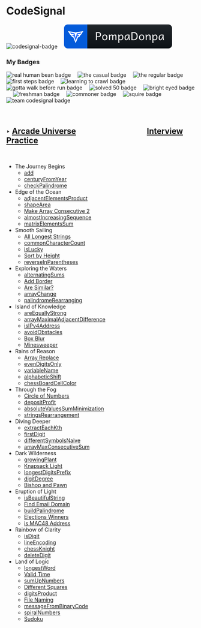 <h1 id='cds'><strong>CodeSignal</strong></h1>

<p align="left" >
    <img src='https://app.codesignal.com/badges/user-level/23.svg' alt='codesignal-badge' style="width: 32px" />&emsp;
    <a href='https://app.codesignal.com/profile/pompadonpa'>
        <img src='../../Assets/svg/codesignal.svg' alt='codesignal-badge' />
    </a>
</p>


### My Badges


<p align="left" >
    <img src='https://app.codesignal.com/user-icons/miscellaneous/email_verified.svg' alt='real human bean badge' style="width: 32px" />&emsp;
    <img src='https://app.codesignal.com/user-icons/activity/visit_3.svg' alt='the casual badge' style="width: 32px" />&emsp;
    <img src='https://app.codesignal.com/user-icons/activity/visit_5.svg' alt='the regular badge' style="width: 32px" />&emsp;
    <img src='https://app.codesignal.com/user-icons/solved/solved_1.svg' alt='first steps badge' style="width: 32px" />&emsp;
    <img src='https://app.codesignal.com/user-icons/solved/solved_5.svg' alt='learning to crawl badge' style="width: 32px" />&emsp;
    <img src='https://app.codesignal.com/user-icons/solved/solved_20.svg' alt='gotta walk before run badge' style="width: 32px" />&emsp;
    <img src="https://app.codesignal.com/user-icons/solved/solved_50.svg" alt='solved 50 badge' style="width: 32px" />&emsp;
    <img src='https://app.codesignal.com/user-icons/interview_practice/plan_selected.svg' alt='bright eyed badge' style="width: 32px" />&emsp;
    <img src='https://app.codesignal.com/user-icons/interview_practice/ipm_topic_1.svg' alt='freshman badge' style="width: 32px" />&emsp;
    <img src='https://app.codesignal.com/user-icons/arcade/arcade_levels_1.svg' alt='commoner badge' style="width: 32px" />&emsp;
    <img src='https://app.codesignal.com/user-icons/arcade/arcade_levels_3.svg' alt='squire badge' style="width: 32px" />&emsp;
    <img src='https://app.codesignal.com/user-icons/miscellaneous/team_codefights.svg' alt='team codesignal badge' style="width: 32px" />&emsp;

</p>
<br id='center'/>

## ‣ [Arcade Universe](https://app.codesignal.com/arcade)&emsp;&emsp;&emsp;&emsp;&emsp;&emsp;&emsp;&emsp;&emsp;[Interview Practice](https://github.com/PompaDonpa/WhiteBoard/tree/main/Algorithms/CodeSignal/Interview%20Practice#cds)
<br />

-   The Journey Begins
    -   [add](/Algorithms/CodeSignal/Arcade%20Universe/The-Journey-Begins/add)
    -   [centuryFromYear](/Algorithms/CodeSignal/Arcade%20Universe/The-Journey-Begins/century-from-year)
    -   [checkPalindrome](/Algorithms/CodeSignal/Arcade%20Universe/The-Journey-Begins/check-palindrome)
-   Edge of the Ocean
    -   [adjacentElementsProduct](/Algorithms/CodeSignal/Arcade%20Universe/Edge-Of-The-Ocean/adjacent-elements-product)
    -   [shapeArea](/Algorithms/CodeSignal/Arcade%20Universe/Edge-Of-The-Ocean/shape-area)
    -   [Make Array Consecutive 2](/Algorithms/CodeSignal/Arcade%20Universe/Edge-Of-The-Ocean/make-array-consecutive-2)
    -   [almostIncreasingSequence](/Algorithms/CodeSignal/Arcade%20Universe/Edge-Of-The-Ocean/almost-increasing-sequence)
    -   [matrixElementsSum](/Algorithms/CodeSignal/Arcade%20Universe/Edge-Of-The-Ocean/matrix-elements-sum)
-   Smooth Sailing
    -   [All Longest Strings](/Algorithms/CodeSignal/Arcade%20Universe/Smooth-Sailing/all-longest-strings)
    -   [commonCharacterCount](/Algorithms/CodeSignal/Arcade%20Universe/Smooth-Sailing/common-character-count)
    -   [isLucky](/Algorithms/CodeSignal/Arcade%20Universe/Smooth-Sailing/is-lucky)
    -   [Sort by Height](/Algorithms/CodeSignal/Arcade%20Universe/Smooth-Sailing/sort-by-height)
    -   [reverseInParentheses](/Algorithms/CodeSignal/Arcade%20Universe/Smooth-Sailing/reverse-in-parentheses)
-   Exploring the Waters
    -   [alternatingSums](/Algorithms/CodeSignal/Arcade%20Universe/Exploring-The-Waters/alternating-sums)
    -   [Add Border](/Algorithms/CodeSignal/Arcade%20Universe/Exploring-The-Waters/add-border)
    -   [Are Similar?](/Algorithms/CodeSignal/Arcade%20Universe/Exploring-The-Waters/are-similar)
    -   [arrayChange](/Algorithms/CodeSignal/Arcade%20Universe/Exploring-The-Waters/array-change)
    -   [palindromeRearranging](/Algorithms/CodeSignal/Arcade%20Universe/Exploring-The-Waters/palindrome-rearranging)
-   Island of Knowledge
    -   [areEquallyStrong](/Algorithms/CodeSignal/Arcade%20Universe/Island-Of-Knowledge/are-equally-strong/)
    -   [arrayMaximalAdjacentDifference](/Algorithms/CodeSignal/Arcade%20Universe/Island-Of-Knowledge/array-maximal-adjacent-difference/)
    -   [isIPv4Address](/Algorithms/CodeSignal/Arcade%20Universe/Island-Of-Knowledge/is-ipv4-address/)
    -   [avoidObstacles](/Algorithms/CodeSignal/Arcade%20Universe/Island-Of-Knowledge/avoid-obstacles/)
    -   [Box Blur](/Algorithms/CodeSignal/Arcade%20Universe/Island-Of-Knowledge/box-blur/)
    -   [Minesweeper](/Algorithms/CodeSignal/Arcade%20Universe/Island-Of-Knowledge/mine-sweeper/)
-   Rains of Reason
    -   [Array Replace]()
    -   [evenDigitsOnly]()
    -   [variableName]()
    -   [alphabeticShift]()
    -   [chessBoardCellColor]()
-   Through the Fog
    -   [Circle of Numbers]()
    -   [depositProfit]()
    -   [absoluteValuesSumMinimization]()
    -   [stringsRearrangement]()
-   Diving Deeper
    -   [extractEachKth]()
    -   [firstDigit]()
    -   [differentSymbolsNaive]()
    -   [arrayMaxConsecutiveSum]()
-   Dark Wilderness
    -   [growingPlant]()
    -   [Knapsack Light]()
    -   [longestDigitsPrefix]()
    -   [digitDegree]()
    -   [Bishop and Pawn]()
-   Eruption of Light
    -   [isBeautifulString]()
    -   [Find Email Domain]()
    -   [buildPalindrome]()
    -   [Elections Winners]()
    -   [is MAC48 Address]()
-   Rainbow of Clarity
    -   [isDigit]()
    -   [lineEncoding]()
    -   [chessKnight]()
    -   [deleteDigit]()
-   Land of Logic
    -   [longestWord]()
    -   [Valid Time]()
    -   [sumUpNumbers]()
    -   [Different Squares]()
    -   [digitsProduct]()
    -   [File Naming]()
    -   [messageFromBinaryCode]()
    -   [spiralNumbers]()
    -   [Sudoku]()
